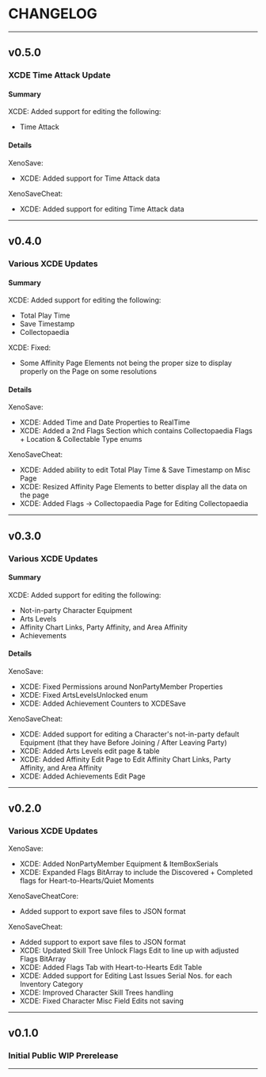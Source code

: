 # CHANGELOG
---
## v0.5.0

### XCDE Time Attack Update

#### Summary

XCDE: Added support for editing the following:

- Time Attack

#### Details

XenoSave:

- XCDE: Added support for Time Attack data

XenoSaveCheat:

- XCDE: Added support for editing Time Attack data
---
## v0.4.0

### Various XCDE Updates

#### Summary

XCDE: Added support for editing the following:

- Total Play Time
- Save Timestamp
- Collectopaedia

XCDE: Fixed:

- Some Affinity Page Elements not being the proper size to display properly on the Page on some resolutions

#### Details

XenoSave:

- XCDE: Added Time and Date Properties to RealTime
- XCDE: Added a 2nd Flags Section which contains Collectopaedia Flags + Location & Collectable Type enums

XenoSaveCheat:

- XCDE: Added ability to edit Total Play Time & Save Timestamp on Misc Page
- XCDE: Resized Affinity Page Elements to better display all the data on the page
- XCDE: Added Flags -> Collectopaedia Page for Editing Collectopaedia
---
## v0.3.0

### Various XCDE Updates

#### Summary

XCDE: Added support for editing the following:

- Not-in-party Character Equipment
- Arts Levels
- Affinity Chart Links, Party Affinity, and Area Affinity
- Achievements

#### Details

XenoSave:

- XCDE: Fixed Permissions around NonPartyMember Properties
- XCDE: Fixed ArtsLevelsUnlocked enum
- XCDE: Added Achievement Counters to XCDESave

XenoSaveCheat:

- XCDE: Added support for editing a Character's not-in-party default Equipment (that they have Before Joining / After Leaving Party)
- XCDE: Added Arts Levels edit page & table
- XCDE: Added Affinity Edit Page to Edit Affinity Chart Links, Party Affinity, and Area Affinity
- XCDE: Added Achievements Edit Page
---
## v0.2.0

### Various XCDE Updates

XenoSave:

- XCDE: Added NonPartyMember Equipment & ItemBoxSerials
- XCDE: Expanded Flags BitArray to include the Discovered + Completed flags for Heart-to-Hearts/Quiet Moments

XenoSaveCheatCore:

- Added support to export save files to JSON format

XenoSaveCheat:

- Added support to export save files to JSON format
- XCDE: Updated Skill Tree Unlock Flags Edit to line up with adjusted Flags BitArray
- XCDE: Added Flags Tab with Heart-to-Hearts Edit Table
- XCDE: Added support for Editing Last Issues Serial Nos. for each Inventory Category
- XCDE: Improved Character Skill Trees handling
- XCDE: Fixed Character Misc Field Edits not saving
---
## v0.1.0

### Initial Public WIP Prerelease
---
